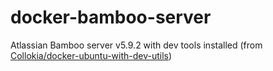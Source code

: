 # docker-bamboo-server
Atlassian Bamboo server v5.9.2 with dev tools installed (from [Collokia/docker-ubuntu-with-dev-utils](https://github.com/Collokia/docker-ubuntu-with-dev-utils))
